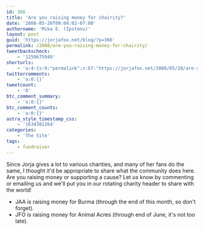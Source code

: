 ```yaml
---
id: 366
title: 'Are you raising money for chairity?'
date: '2008-05-20T09:04:02-07:00'
authorname: 'Mika E. (Ipstenu)'
layout: post
guid: 'https://jorjafox.net/blog/?p=366'
permalink: /2008/are-you-raising-money-for-chairity/
tweetbackscheck:
    - '1259675949'
shorturls:
    - 'a:4:{s:9:"permalink";s:67:"https://jorjafox.net/2008/05/20/are-you-raising-money-for-chairity/";s:7:"tinyurl";s:25:"http://tinyurl.com/lhalyb";s:4:"isgd";s:18:"http://is.gd/53rRA";s:5:"bitly";s:20:"http://bit.ly/7mrQMT";}'
twittercomments:
    - 'a:0:{}'
tweetcount:
    - '0'
btc_comment_summary:
    - 'a:0:{}'
btc_comment_counts:
    - 'a:0:{}'
astra_style_timestamp_css:
    - '1634381264'
categories:
    - 'The Site'
tags:
    - fundraiser
---
```


Since Jorja gives a lot to various charities, and many of her fans do the same, I thought it'd be appropriate to share what the community does here. Are you raising money or supporting a cause? Let us know by commenting or emailing us and we'll put you in our rotating charity header to share with the world!

<ul>
<li>JAA is raising money for Burma (through the end of this month, so don't forget).</li>
<li>JFO is raising money for Animal Acres (through end of June, it's not too late).</li>
</ul>
